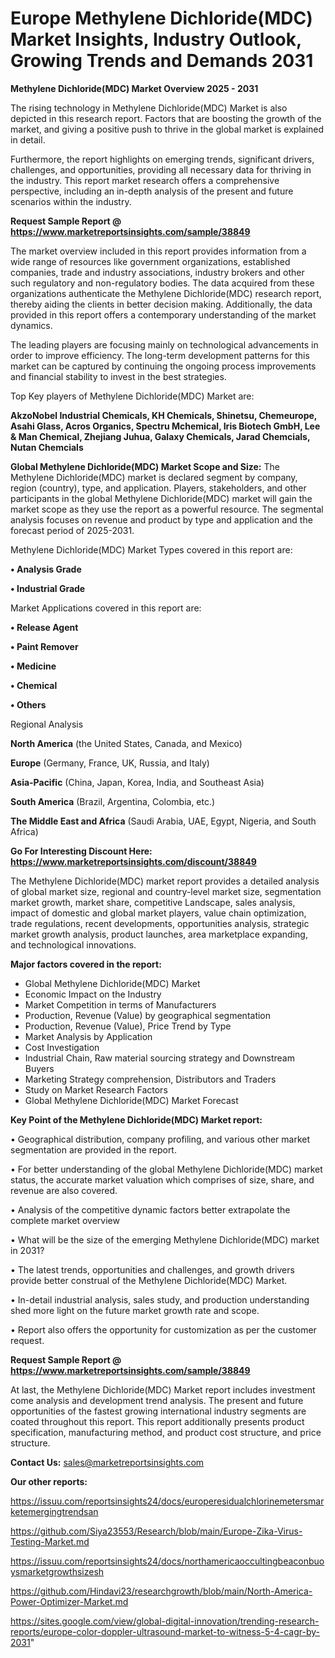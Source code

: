 # Europe Methylene Dichloride(MDC) Market Insights, Industry Outlook, Growing Trends and Demands 2031

<Strong> Methylene Dichloride(MDC) Market Overview 2025 - 2031</strong>

The rising technology in Methylene Dichloride(MDC) Market is also depicted in this research report. Factors that are boosting the growth of the market, and giving a positive push to thrive in the global market is explained in detail.

Furthermore, the report highlights on emerging trends, significant drivers, challenges, and opportunities, providing all necessary data for thriving in the industry. This report market research offers a comprehensive perspective, including an in-depth analysis of the present and future scenarios within the industry.

<strong>Request Sample Report @ <a href=https://www.marketreportsinsights.com/sample/38849>https://www.marketreportsinsights.com/sample/38849</a></strong>

The market overview included in this report provides information from a wide range of resources like government organizations, established companies, trade and industry associations, industry brokers and other such regulatory and non-regulatory bodies. The data acquired from these organizations authenticate the Methylene Dichloride(MDC) research report, thereby aiding the clients in better decision making. Additionally, the data provided in this report offers a contemporary understanding of the market dynamics.

The leading players are focusing mainly on technological advancements in order to improve efficiency. The long-term development patterns for this market can be captured by continuing the ongoing process improvements and financial stability to invest in the best strategies.

Top Key players of Methylene Dichloride(MDC) Market are:

<strong>AkzoNobel Industrial Chemicals, KH Chemicals, Shinetsu, Chemeurope, Asahi Glass, Acros Organics, Spectru Mchemical, Iris Biotech GmbH, Lee & Man Chemical, Zhejiang Juhua, Galaxy Chemicals, Jarad Chemcials, Nutan Chemcials</strong>

<strong><b>Global Methylene Dichloride(MDC) Market Scope and Size:</b></strong>
The Methylene Dichloride(MDC) market is declared segment by company, region (country), type, and application. Players, stakeholders, and other participants in the global Methylene Dichloride(MDC) market will gain the market scope as they use the report as a powerful resource. The segmental analysis focuses on revenue and product by type and application and the forecast period of 2025-2031.

Methylene Dichloride(MDC) Market Types covered in this report are:

<strong>•  Analysis Grade

•  Industrial Grade</strong>

Market Applications covered in this report are:

<strong>•  Release Agent

•  Paint Remover

•  Medicine

•  Chemical

•  Others</strong> 

Regional Analysis

<strong>North America</strong> (the United States, Canada, and Mexico)

<strong>Europe</strong> (Germany, France, UK, Russia, and Italy)

<strong>Asia-Pacific</strong> (China, Japan, Korea, India, and Southeast Asia)

<strong>South America</strong> (Brazil, Argentina, Colombia, etc.)

<strong>The Middle East and Africa</strong> (Saudi Arabia, UAE, Egypt, Nigeria, and South Africa)

<strong>Go For Interesting Discount Here: <a href=https://www.marketreportsinsights.com/discount/38849>https://www.marketreportsinsights.com/discount/38849</a></strong>

The Methylene Dichloride(MDC) market report provides a detailed analysis of global market size, regional and country-level market size, segmentation market growth, market share, competitive Landscape, sales analysis, impact of domestic and global market players, value chain optimization, trade regulations, recent developments, opportunities analysis, strategic market growth analysis, product launches, area marketplace expanding, and technological innovations.

<strong><b>Major factors covered in the report:</b></strong>
<ul>
  <li>Global Methylene Dichloride(MDC) Market </li>
  <li>Economic Impact on the Industry</li>
  <li>Market Competition in terms of Manufacturers</li>
  <li>Production, Revenue (Value) by geographical segmentation</li>
  <li>Production, Revenue (Value), Price Trend by Type</li>
  <li>Market Analysis by Application</li>
  <li>Cost Investigation</li>
  <li>Industrial Chain, Raw material sourcing strategy and Downstream Buyers</li>
  <li>Marketing Strategy comprehension, Distributors and Traders</li>
  <li>Study on Market Research Factors</li>
  <li>Global Methylene Dichloride(MDC) Market Forecast</li>
</ul>

<strong><b>Key Point of the Methylene Dichloride(MDC) Market report:</b></strong>

• Geographical distribution, company profiling, and various other market segmentation are provided in the report.

• For better understanding of the global Methylene Dichloride(MDC) market status, the accurate market valuation which comprises of size, share, and revenue are also covered.

• Analysis of the competitive dynamic factors better extrapolate the complete market overview

• What will be the size of the emerging Methylene Dichloride(MDC) market in 2031?

• The latest trends, opportunities and challenges, and growth drivers provide better construal of the Methylene Dichloride(MDC) Market.

• In-detail industrial analysis, sales study, and production understanding shed more light on the future market growth rate and scope.

• Report also offers the opportunity for customization as per the customer request.

<strong>Request Sample Report @ <a href=https://www.marketreportsinsights.com/sample/38849>https://www.marketreportsinsights.com/sample/38849</a></strong>

At last, the Methylene Dichloride(MDC) Market report includes investment come analysis and development trend analysis. The present and future opportunities of the fastest growing international industry segments are coated throughout this report. This report additionally presents product specification, manufacturing method, and product cost structure, and price structure.

<strong>Contact Us:</strong>
sales@marketreportsinsights.com

<strong>Our other reports:</strong>

<a href=https://issuu.com/reportsinsights24/docs/europeresidualchlorinemetersmarketemergingtrendsan>https://issuu.com/reportsinsights24/docs/europeresidualchlorinemetersmarketemergingtrendsan</a>

<a href=https://github.com/Siya23553/Research/blob/main/Europe-Zika-Virus-Testing-Market.md>https://github.com/Siya23553/Research/blob/main/Europe-Zika-Virus-Testing-Market.md</a>

<a href=https://issuu.com/reportsinsights24/docs/northamericaoccultingbeaconbuoysmarketgrowthsizesh>https://issuu.com/reportsinsights24/docs/northamericaoccultingbeaconbuoysmarketgrowthsizesh</a>

<a href=https://github.com/Hindavi23/researchgrowth/blob/main/North-America-Power-Optimizer-Market.md>https://github.com/Hindavi23/researchgrowth/blob/main/North-America-Power-Optimizer-Market.md</a>

<a href=https://sites.google.com/view/global-digital-innovation/trending-research-reports/europe-color-doppler-ultrasound-market-to-witness-5-4-cagr-by-2031>https://sites.google.com/view/global-digital-innovation/trending-research-reports/europe-color-doppler-ultrasound-market-to-witness-5-4-cagr-by-2031</a>"
